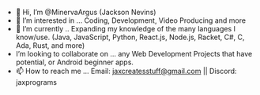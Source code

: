 - 👋 Hi, I’m @MinervaArgus (Jackson Nevins)
- 👀 I’m interested in ... Coding, Development, Video Producing and more
- 🌱 I’m currently .. Expanding my knowledge of the many languages I know/use. (Java, JavaScript, Python, React.js, Node.js, Racket, C#, C, Ada, Rust, and more)
-  I’m looking to collaborate on ... any Web Development Projects that have potential, or Android beginner apps.
- 📫 How to reach me ... Email: jaxcreatesstuff@gmail.com || Discord: jaxprograms

